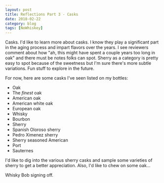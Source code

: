```yaml
---
layout: post
title: Reflections Part 3 - Casks
date: 2018-02-22
category: blog
tags: [NoWhiskey]
---
```


Casks. I'd like to learn more about casks. I know they play a significant part in the aging process and impart flavors over the years. I see reviewers comment about how "ah, this might have spent a couple years too long in oak" and there must be notes folks can spot. Sherry as a category is pretty easy to spot because of the sweetness but I'm sure there's more subtle variations. Fun stuff to explore in the future.

For now, here are some casks I've seen listed on my bottles:

* Oak
* The *finest* oak
* American oak
* American white oak
* European oak
* Whisky
* Bourbon
* Sherry
* Spanish Oloroso sherry
* Pedro Ximenez sherry
* Sherry seasoned American
* Port
* Sauternes

I'd like to dig into the various sherry casks and sample some varieties of sherry to get a better appreciation. Also, I'd like to chew on some oak...

Whisky Bob signing off.

